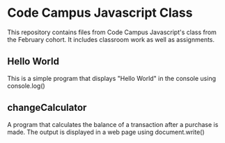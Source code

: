 # Code Campus Javascript Class

This repository contains files from Code Campus Javascript's class from the February cohort. It includes classroom work as well as assignments.

## Hello World
This is a simple program that displays "Hello World" in the console using console.log()

## changeCalculator

A program that calculates the balance of a transaction after a purchase is made. The output is displayed in a web page using document.write()